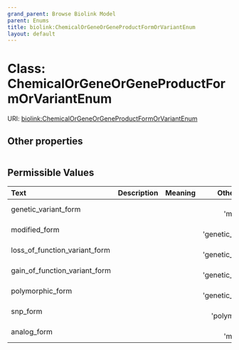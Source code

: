 ```yaml
---
grand_parent: Browse Biolink Model
parent: Enums
title: biolink:ChemicalOrGeneOrGeneProductFormOrVariantEnum
layout: default
---
```


# Class: ChemicalOrGeneOrGeneProductFormOrVariantEnum




URI: [biolink:ChemicalOrGeneOrGeneProductFormOrVariantEnum](https://w3id.org/biolink/vocab/ChemicalOrGeneOrGeneProductFormOrVariantEnum)


## Other properties

|  |  |  |
| --- | --- | --- |

## Permissible Values

| Text | Description | Meaning | Other Information |
| :--- | :---: | :---: | ---: |
| genetic_variant_form |  |  | {'is_a': 'modified_form'} |
| modified_form |  |  | {'is_a': 'genetic_variant_form'} |
| loss_of_function_variant_form |  |  | {'is_a': 'genetic_variant_form'} |
| gain_of_function_variant_form |  |  | {'is_a': 'genetic_variant_form'} |
| polymorphic_form |  |  | {'is_a': 'genetic_variant_form'} |
| snp_form |  |  | {'is_a': 'polymorphic_form'} |
| analog_form |  |  | {'is_a': 'modified_form'} |

